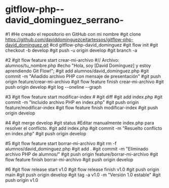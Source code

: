 # gitflow-php--david_dominguez_serrano-

#1 
#He creado el repositorio en GitHub con mi nombre
#git clone https://github.com/daviddominguezceitartessos/gitflow-php-david_dominguez.git
#cd gitflow-php-david_dominguez
#git flow init
#git checkout -b develop
#git push -u origin develop
#git branch -a

#2
#git flow feature start crear-mi-archivo
#// Archivo: alumnos/tu_nombre.php
#echo "Hola, soy [David Domínguez] y estoy aprendiendo Git Flow!";
#git add alumnos/david_dominguez.php
#git commit -m "Añadido archivo PHP con mensaje de presentación"
#git push origin feature/crear-mi-archivo
#git flow feature finish crear-mi-archivo
#git push origin develop
#git log --oneline --graph

#3
#git flow feature start modificar-index
#<?php
#include "alumnos/tu_nombre.php";
#?>
#git diff
#git add index.php
#git commit -m "Incluido archivo PHP en index.php"
#git push origin feature/modificar-index
#git flow feature finish modificar-index
#git push origin develop

#4
#git merge develop
#git status
#Editar manualmente index.php para resolver el conflicto.
#git add index.php
#git commit -m "Resuelto conflicto en index.php"
#git push origin develop


#5
#git flow feature start borrar-mi-archivo
#git rm -f alumnos/david_dominguez.php
#git add .
#git commit -m "Eliminado archivo PHP de alumnos/"
#git push origin feature/borrar-mi-archivo
#git flow feature finish borrar-mi-archivo
#git push origin develop

#6
#git flow release start v1.0
#git flow release finish v1.0
#git push origin main
#git push origin develop
#git tag -a v1.0 -m "Versión 1.0 estable"
#git push origin v1.0



